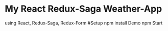 # My React Redux-Saga Weather-App
using React, Redux-Saga, Redux-Form
#Setup
npm install
Demo
npm Start

